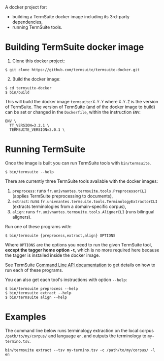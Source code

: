 A docker project for:
 - building a TermSuite docker image including its 3rd-party dependencies,
 - running TermSuite tools.

# Building TermSuite docker image

1. Clone this docker project:

```
$ git clone https://github.com/termsuite/termsuite-docker.git
```

2. Build the docker image:

```
$ cd termsuite-docker
$ bin/build
```

This will build the docker image `termsuite:X.Y.Y` where `X.Y.Z` is the version of TermSuite. The version of TermSuite (and of the docker image to build) can be set or changed in the `Dockerfile`, within the instruction `ENV`:

```
ENV \
  TT_VERSION=3.2.1 \
  TERMSUITE_VERSION=3.0.1 \
```

# Running TermSuite

Once the image is built you can run TermSuite tools with `bin/termsuite`.

```
$ bin/termsuite --help
```

There are currently three TermSuite tools available with the docker images:

 1. `preprocess`: runs `fr.univnantes.termsuite.tools.PreprocessorCLI` (applies TermSuite preprocessing to documents),
 1. `extract`: runs `fr.univnantes.termsuite.tools.TerminologyExtractorCLI` (extracts terminologies from a domain-specific corpus),  
 1. `align`: runs `fr.univnantes.termsuite.tools.AlignerCLI` (runs bilingual aligners).


Run one of these programs with:

```
$ bin/termsuite {preprocess,extract,align} OPTIONS
```

Where `OPTIONS` are the options you need to run the given TermSuite tool,
 **except the tagger home option `-t`**, which is no more required here because
 the tagger is installed inside the docker image.

See TermSuite [Command Line API documentation](https://termsuite.github.io/documentation/command-line-api/) to get details on how to run each of these programs.


You can also get each tool's instructions with option `--help`:

```
$ bin/termsuite preprocess --help
$ bin/termsuite extract --help
$ bin/termsuite align --help
```

# Examples

The command line below runs terminology extraction on the local corpus `/path/to/my/corpus/` and language `en`, and outputs the terminology to `my-termino.tsv`.

```
bin/termsuite extract --tsv my-termino.tsv -c /path/to/my/corpus/ -l en
```

